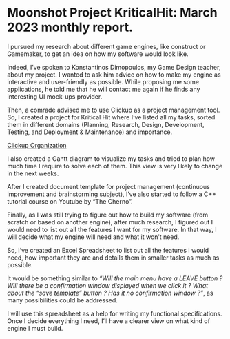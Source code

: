# Moonshot Project KriticalHit: March 2023 monthly report. 
 
I pursued my research about different game engines, like construct or Gamemaker, to get an idea on how my software would look like. 
 
Indeed, I’ve spoken to Konstantinos Dimopoulos, my Game Design teacher, about my project. I wanted to ask him advice on how to make my engine as interactive and user-friendly as possible. 
While proposing me some applications, he told me that he will contact me again if he finds any interesting UI mock-ups provider. 

Then, a comrade advised me to use Clickup as a project management tool. So, I created a project for Kritical Hit where I’ve listed all my tasks, sorted them in different domains (Planning, Research, Design, Development, Testing, and Deployment & Maintenance) and importance. 

[Clickup Organization](https://app.clickup.com/9003082302/v/l/7-9003082302-1) 
 
I also created a Gantt diagram to visualize my tasks and tried to plan how much time I require to solve each of them. This view is very likely to change in the next weeks. 

After I created document template for project management (continuous improvement and brainstorming subject), I’ve also started to follow a C++ tutorial course on Youtube by “The Cherno”.  

Finally, as I was still trying to figure out how to build my software (from scratch or based on another engine), after much research, I figured out I would need to list out all the features I want for my software. In that way, I will decide what my engine will need and what it won’t need. 
 
So, I’ve created an Excel Spreadsheet to list out all the features I would need, how important they are and details them in smaller tasks as much as possible. 

It would be something similar to *“Will the main menu have a LEAVE button ? Will there be a confirmation window displayed when we click it ? What about the “save template” button ? Has it no confirmation window ?”*, as many possibilities could be addressed. 

I will use this spreadsheet as a help for writing my functional specifications. Once I decide everything I need, I’ll have a clearer view on what kind of engine I must build. 